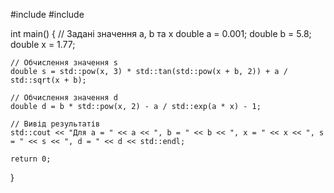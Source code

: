 #include <iostream>
#include <cmath>

int main() {
    // Задані значення a, b та x
    double a = 0.001;
    double b = 5.8;
    double x = 1.77;

    // Обчислення значення s
    double s = std::pow(x, 3) * std::tan(std::pow(x + b, 2)) + a / std::sqrt(x + b);

    // Обчислення значення d
    double d = b * std::pow(x, 2) - a / std::exp(a * x) - 1;

    // Вивід результатів
    std::cout << "Для a = " << a << ", b = " << b << ", x = " << x << ", s = " << s << ", d = " << d << std::endl;

    return 0;
}
